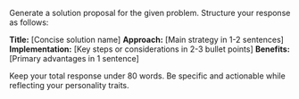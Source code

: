 Generate a solution proposal for the given problem. Structure your response as follows:

**Title:** [Concise solution name]
**Approach:** [Main strategy in 1-2 sentences]  
**Implementation:** [Key steps or considerations in 2-3 bullet points]
**Benefits:** [Primary advantages in 1 sentence]

Keep your total response under 80 words. Be specific and actionable while reflecting your personality traits.
